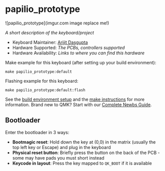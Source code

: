 # papilio_prototype

![papilio_prototype](imgur.com image replace me!)

*A short description of the keyboard/project*

* Keyboard Maintainer: [Arijit Dasgupta](https://github.com/arijitdasgupta)
* Hardware Supported: *The PCBs, controllers supported*
* Hardware Availability: *Links to where you can find this hardware*

Make example for this keyboard (after setting up your build environment):

    make papilio_prototype:default

Flashing example for this keyboard:

    make papilio_prototype:default:flash

See the [build environment setup](https://docs.qmk.fm/#/getting_started_build_tools) and the [make instructions](https://docs.qmk.fm/#/getting_started_make_guide) for more information. Brand new to QMK? Start with our [Complete Newbs Guide](https://docs.qmk.fm/#/newbs).

## Bootloader

Enter the bootloader in 3 ways:

* **Bootmagic reset**: Hold down the key at (0,0) in the matrix (usually the top left key or Escape) and plug in the keyboard
* **Physical reset button**: Briefly press the button on the back of the PCB - some may have pads you must short instead
* **Keycode in layout**: Press the key mapped to `QK_BOOT` if it is available
